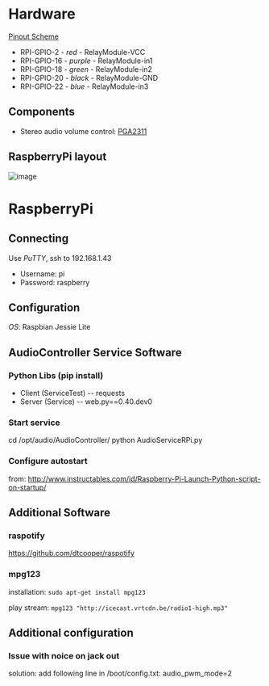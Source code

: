 # Hardware

[Pinout Scheme](http://www.raspberrypi-spy.co.uk/wp-content/uploads/2014/07/Raspberry-Pi-GPIO-Layout-Model-B-Plus.png)
- RPI-GPIO-2 - _red_ - RelayModule-VCC
- RPI-GPIO-16 - _purple_ - RelayModule-in1
- RPI-GPIO-18 - _green_ - RelayModule-in2
- RPI-GPIO-20 - _black_ - RelayModule-GND
- RPI-GPIO-22 - _blue_ - RelayModule-in3

## Components
- Stereo audio volume control: [PGA2311](http://www.ti.com/lit/ds/symlink/pga2311.pdf)

## RaspberryPi layout
![image](https://hackster.imgix.net/uploads/attachments/218603/6sQiFTKXhZptFiGnPlsc.png "schema")

# RaspberryPi
## Connecting

Use *PuTTY*, ssh to 192.168.1.43

- Username: pi
- Password: raspberry

## Configuration
*OS*: Raspbian Jessie Lite

## AudioController Service Software

### Python Libs (pip install)
- Client (ServiceTest)
-- requests
- Server (Service)
-- web.py==0.40.dev0

### Start service
cd /opt/audio/AudioController/
python AudioServiceRPi.py

### Configure autostart
from: http://www.instructables.com/id/Raspberry-Pi-Launch-Python-script-on-startup/

## Additional Software
### raspotify
https://github.com/dtcooper/raspotify

### mpg123 
installation: `sudo apt-get install mpg123`

play stream: `mpg123 "http://icecast.vrtcdn.be/radio1-high.mp3"`



## Additional configuration
### Issue with noice on jack out

solution: add following line in /boot/config.txt:
audio_pwm_mode=2

